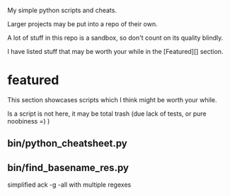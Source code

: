 My simple python scripts and cheats.

Larger projects may be put into a repo of their own.

A lot of stuff in this repo is a sandbox, so don't count on its quality blindly.

I have listed stuff that may be worth your while in the [Featured][] section.

# featured

This section showcases scripts which I think might be worth your while.

Is a script is not here, it may be total trash (due lack of tests, or pure noobiness =) )

## bin/python_cheatsheet.py

## bin/find_basename_res.py

simplified ack -g -all with multiple regexes


